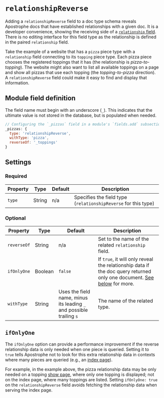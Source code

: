 # `relationshipReverse`

Adding a `relationshipReverse` field to a doc type schema reveals Apostrophe docs that have established relationships with a given doc. It is a developer convenience, showing the receiving side of a [`relationship` field](/reference/field-types/relationship.md). There is no editing interface for this field type as the relationship is defined in the paired `relationship` field.

Take the example of a website that has a `pizza` piece type with a `relationship` field connecting to its `topping` piece type. Each pizza piece chooses the registered toppings that it has (the relationship is _pizza-to-topping_). The website might also want to list all available toppings on a page and show all pizzas that use each topping (the _topping-to-pizza_ direction). A `relationshipReverse` field could make it easy to find and display that information.

## Module field definition

The field name must begin with an underscore (`_`). This indicates that the ultimate value is not stored in the database, but is populated when needed.

```javascript
// Configuring the `_pizzas` field in a module's `fields.add` subsection:
_pizzas: {
  type: 'relationshipReverse',
  withType: 'pizza',
  reverseOf: '_toppings'
}
```

## Settings

### Required

|  Property | Type   | Default | Description |
|-----------|-----------|-----------|-----------|
|`type` | String | n/a | Specifies the field type (`relationshipReverse` for this type) |

### Optional

|  Property | Type   | Default | Description |
|-----------|-----------|-----------|-----------|
|`reverseOf` | String | n/a | Set to the name of the related `relationship` field. |
|`ifOnlyOne` | Boolean | `false` | If `true`, it will only reveal the relationship data if the doc query returned only one document. [See below](#ifonlyone) for more. |
|`withType` | String | Uses the field name, minus its leading `_` and possible trailing `s` | The name of the related type. |

## `ifOnlyOne`

The `ifOnlyOne` option can provide a performance improvement if the reverse relationship data is only needed when one piece is queried. Setting it to `true` tells Apostrophe not to look for this extra relationship data in contexts where many pieces are queried (e.g., an [index page](/reference/glossary.md#index-page)).

For example, in the example above, the pizza relationship data may be only needed on a topping [show page](/reference/glossary.md#show-page), where only one topping is displayed; not on the index page, where many toppings are listed. Setting `ifOnlyOne: true` on the `relationshipReverse` field avoids fetching the relationship data when serving the index page.
